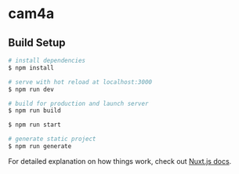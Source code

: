 # cam4a

## Build Setup

```bash
# install dependencies
$ npm install

# serve with hot reload at localhost:3000
$ npm run dev

# build for production and launch server
$ npm run build

$ npm run start

# generate static project
$ npm run generate
```

For detailed explanation on how things work, check out [Nuxt.js docs](https://nuxtjs.org).
